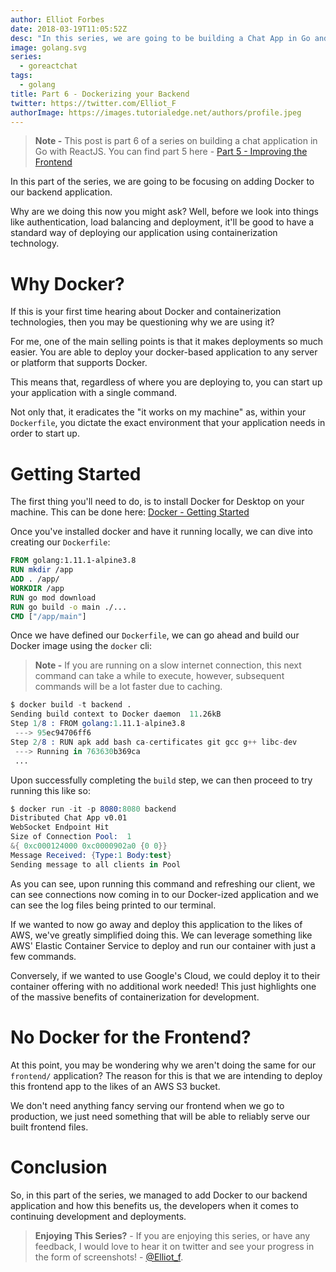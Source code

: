 ```yaml
---
author: Elliot Forbes
date: 2018-03-19T11:05:52Z
desc: "In this series, we are going to be building a Chat App in Go and ReactJS"
image: golang.svg
series:
  - goreactchat
tags:
  - golang
title: Part 6 - Dockerizing your Backend
twitter: https://twitter.com/Elliot_F
authorImage: https://images.tutorialedge.net/authors/profile.jpeg
---
```


> **Note -** This post is part 6 of a series on building a chat application in
> Go with ReactJS. You can find part 5 here -
> [Part 5 - Improving the Frontend](/projects/chat-system-in-go-and-react/part-5-improved-frontend/)

In this part of the series, we are going to be focusing on adding Docker to our
backend application.

Why are we doing this now you might ask? Well, before we look into things like
authentication, load balancing and deployment, it'll be good to have a standard
way of deploying our application using containerization technology.

# Why Docker?

If this is your first time hearing about Docker and containerization
technologies, then you may be questioning why we are using it?

For me, one of the main selling points is that it makes deployments so much
easier. You are able to deploy your docker-based application to any server or
platform that supports Docker.

This means that, regardless of where you are deploying to, you can start up your
application with a single command.

Not only that, it eradicates the "it works on my machine" as, within your
`Dockerfile`, you dictate the exact environment that your application needs in
order to start up.

# Getting Started

The first thing you'll need to do, is to install Docker for Desktop on your
machine. This can be done here:
[Docker - Getting Started](https://www.docker.com/get-started)

Once you've installed docker and have it running locally, we can dive into
creating our `Dockerfile`:

```dockerfile
FROM golang:1.11.1-alpine3.8
RUN mkdir /app
ADD . /app/
WORKDIR /app
RUN go mod download
RUN go build -o main ./...
CMD ["/app/main"]
```

Once we have defined our `Dockerfile`, we can go ahead and build our Docker
image using the `docker` cli:

> **Note -** If you are running on a slow internet connection, this next command
> can take a while to execute, however, subsequent commands will be a lot faster
> due to caching.

```s
$ docker build -t backend .
Sending build context to Docker daemon  11.26kB
Step 1/8 : FROM golang:1.11.1-alpine3.8
 ---> 95ec94706ff6
Step 2/8 : RUN apk add bash ca-certificates git gcc g++ libc-dev
 ---> Running in 763630b369ca
 ...

```

Upon successfully completing the `build` step, we can then proceed to try
running this like so:

```s
$ docker run -it -p 8080:8080 backend
Distributed Chat App v0.01
WebSocket Endpoint Hit
Size of Connection Pool:  1
&{ 0xc000124000 0xc0000902a0 {0 0}}
Message Received: {Type:1 Body:test}
Sending message to all clients in Pool
```

As you can see, upon running this command and refreshing our client, we can see
connections now coming in to our Docker-ized application and we can see the log
files being printed to our terminal.

If we wanted to now go away and deploy this application to the likes of AWS,
we've greatly simplified doing this. We can leverage something like AWS' Elastic
Container Service to deploy and run our container with just a few commands.

Conversely, if we wanted to use Google's Cloud, we could deploy it to their
container offering with no additional work needed! This just highlights one of
the massive benefits of containerization for development.

# No Docker for the Frontend?

At this point, you may be wondering why we aren't doing the same for our
`frontend/` application? The reason for this is that we are intending to deploy
this frontend app to the likes of an AWS S3 bucket.

We don't need anything fancy serving our frontend when we go to production, we
just need something that will be able to reliably serve our built frontend
files.

# Conclusion

So, in this part of the series, we managed to add Docker to our backend
application and how this benefits us, the developers when it comes to continuing
development and deployments.

> **Enjoying This Series?** - If you are enjoying this series, or have any
> feedback, I would love to hear it on twitter and see your progress in the form
> of screenshots! - [@Elliot_f](https://twitter.com/elliot_f).
